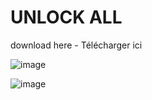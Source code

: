 # UNLOCK ALL
download here - Télécharger ici


![image](https://github.com/user-attachments/assets/04da337b-9a52-46e1-aec2-57ff0b100e05)


![image](https://github.com/user-attachments/assets/c9e579e6-5116-45ef-89f0-5459f3ef7a96)


